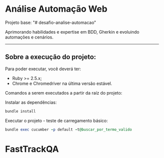 # Análise Automação Web

Projeto base: "# desafio-analise-automacao"

Aprimorando habilidades e expertise em BDD, Gherkin e evoluindo automações e cenários.

------------

## Sobre a execução do projeto: 

Para poder executar, você deverá ter:
- Ruby >= 2.5.x;
- Chrome e Chromedriver na última versão estável.

Comandos a serem executados a partir da raíz do projeto:

Instalar as dependências:
```ruby
bundle install
```

Executar o projeto - teste de carregamento básico:
```ruby
bundle exec cucumber -p default -t@buscar_por_termo_valido
``` 
# FastTrackQA

